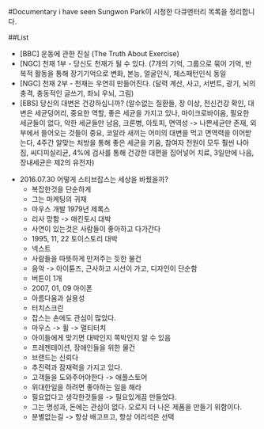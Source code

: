 #Documentary i have seen
Sungwon Park이 시청한 다큐멘터리 목록을 정리합니다.

##List
- [BBC] 운동에 관한 진실 (The Truth About Exercise)
- [NGC] 천재 1부 - 당신도 천재가 될 수 있다. (7개의 기억, 그룹으로 묶어 기억, 반복적 활동을 통해 장기기억으로 변화, 본능, 얼굴인식, 체스패턴인식 동일
- [NGC] 천재 2부 - 천재는 우연히 만들어진다. (달력 계산, 사고, 서번트, 광기, 뇌의 충격, 충동적인 글쓰기, 좌뇌 우뇌, 그림)
- [EBS] 당신의 대변은 건강하십니까? (알수없는 질환들, 장 이상, 전신건강 확인, 대변은 세균덩어리, 중요한 역할, 좋은 세균을 가지고 있나, 마이크로바이옴, 필요한 세균들이 없다, 악한 세균들만 남음, 크론병, 아토피, 면역성 -> 나쁜세균만 존재, 외부에서 들어오는 것들이 중요, 코알라 새끼는 어미의 대변을 먹고 면역력을 이어받는다, 4주간 알맞는 처방을 통해 좋은 세균을 키움, 참여자 전원이 모두 훨씬 나아짐, 씨디피실리균, 4%에 검사를 통해 건강한 대편을 집어넣어 치료, 3일만에 나음, 장내세균은 제2의 유전자)

* 2016.07.30 어떻게 스티브잡스는 세상을 바꿨을까?
  * 복잡한것을 단순하게
  * 그는 마케팅의 귀재
  * 마우스 개발 1979년 제록스
  * 리사 망함 -> 매킨토시 대박
  * 사연이 있는것은 사람들이 좋아하고 다가간다
  * 1995, 11, 22 토이스토리 대박
  * 넥스트
  * 사람들을 따뜻하게 만저주는 듯한 물건
  * 음악 -> 아이튠즈, 근사하고 시선이 가고, 디자인이 단순함
  * 버튼이 1개
  * 2007, 01, 09 아이폰
  * 아름다움과 실용성
  * 터치스크린
  * 잡스는 손에도 관심이 많았다.
  * 마우스 -> 휠 -> 멀티터치
  * 아이들에게 맞기면 대박인지 쪽박인지 알 수 있음
  * 프레젠테이션, 장애인들을 위한 물건
  * 브랜드는 신뢰다
  * 추진력과 잠재력을 가지고 있다.
  * 고객들을 도와주어야한다 -> 애플스토어
  * 위대한일을 하려면 좋아하는 일을 해라
  * 필요없다고 생각한것들을 -> 필요있게끔 만들었다.
  * 그는 명성과, 돈에는 관심이 없다. 오로지 더 나은 제품을 만들기 위함이다.
  * 분별없는길 -> 항상 배고프고, 항상 어리석은 선택 
